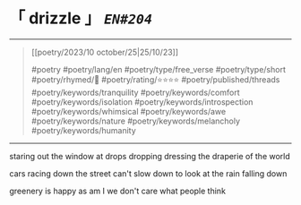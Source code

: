 # &#12300; drizzle &#12301; *`EN#204`*

---

> [[poetry/2023/10 october/25|25/10/23]]
> 
> #poetry 
> #poetry/lang/en 
> #poetry/type/free_verse #poetry/type/short 
> #poetry/rhymed/🔴 
> #poetry/rating/⭐⭐⭐⭐ 
> #poetry/published/threads 
> #poetry/keywords/tranquility #poetry/keywords/comfort #poetry/keywords/isolation #poetry/keywords/introspection #poetry/keywords/whimsical #poetry/keywords/awe #poetry/keywords/nature #poetry/keywords/melancholy #poetry/keywords/humanity 

---

staring out the window
at drops dropping
dressing the draperie of the world

cars racing down the street
can't slow down
to look at the rain falling down

greenery is happy
as am I
we don't care what people think